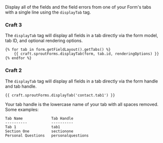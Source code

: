 Display all of the fields and the field errors from one of your Form's tabs with a single line using the `displayTab` tag.

### Craft 3

The `displayTab` tag will display all fields in a tab directly via the form model, tab ID, and optional rendering options.

``` twig
{% for tab in form.getFieldLayout().getTabs() %}
    {{ craft.sproutForms.displayTab(form, tab.id, renderingOptions) }}
{% endfor %}
```

### Craft 2

The `displayTab` tag will display all fields in a tab directly via the form handle and tab handle.

``` twig
{{ craft.sproutForms.displayTab('contact.tab1') }}
```

Your tab handle is the lowercase name of your tab with all spaces removed.  Some examples:

```
Tab Name             Tab Handle
----------           ----------
Tab 1                tab1
Section One          sectionone
Personal Questions   personalquestions
```